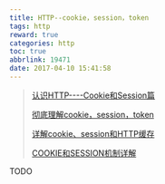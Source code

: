 ```yaml
---
title: HTTP--cookie，session，token
tags: http
reward: true
categories: http
toc: true
abbrlink: 19471
date: 2017-04-10 15:41:58
---
```


> [认识HTTP----Cookie和Session篇](<https://zhuanlan.zhihu.com/p/27669892>)
>
> [彻底理解cookie，session，token](<https://zhuanlan.zhihu.com/p/63061864>)
>
> [详解cookie、session和HTTP缓存](<https://juejin.im/post/5a7c6c415188257a780da590>)
>
> [COOKIE和SESSION机制详解](https://shuwoom.com/?p=3151)

TODO

